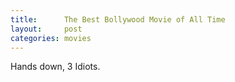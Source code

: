 ```yaml
---
title:      The Best Bollywood Movie of All Time
layout:     post
categories: movies
---
```


Hands down, 3 Idiots.